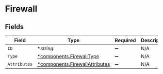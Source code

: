 # Firewall


## Fields

| Field                                                                           | Type                                                                            | Required                                                                        | Description                                                                     |
| ------------------------------------------------------------------------------- | ------------------------------------------------------------------------------- | ------------------------------------------------------------------------------- | ------------------------------------------------------------------------------- |
| `ID`                                                                            | **string*                                                                       | :heavy_minus_sign:                                                              | N/A                                                                             |
| `Type`                                                                          | [*components.FirewallType](../../models/components/firewalltype.md)             | :heavy_minus_sign:                                                              | N/A                                                                             |
| `Attributes`                                                                    | [*components.FirewallAttributes](../../models/components/firewallattributes.md) | :heavy_minus_sign:                                                              | N/A                                                                             |